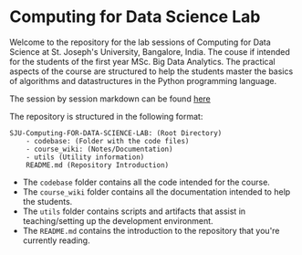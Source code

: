 # Computing for Data Science Lab

Welcome to the repository for the lab sessions of Computing for Data Science at St. Joseph's University, Bangalore, India. The couse if intended for the students of the first year MSc. Big Data Analytics. The practical aspects of the course are structured to help the students master the basics of algorithms and datastructures in the Python programming language.

The session by session markdown can be found [here](./course_wiki/01_navigation_page.md)

The repository is structured in the following format:
```
SJU-Computing-FOR-DATA-SCIENCE-LAB: (Root Directory)
    - codebase: (Folder with the code files)
    - course_wiki: (Notes/Documentation)
    - utils (Utility information)
    README.md (Repository Introduction)
```
- The `codebase` folder contains all the code intended for the course.
- The `course_wiki` folder contains all the documentation intended to help the students.
- The `utils` folder contains scripts and artifacts that assist in teaching/setting up the development environment.
- The `README.md` contains the introduction to the repository that you're currently reading.